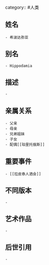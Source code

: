 category:: #人类
## 姓名
	- 希波达弥亚
## 别名
	- Hippodamia
## 描述
	-
## 亲属关系
	- 父亲
	- 母亲
	- 兄弟姐妹
	- 子女
	- 配偶[[珀里托俄斯]]
## 重要事件
	- [[拉皮泰人酒会]]
## 不同版本
	-
## 艺术作品
	-
## 后世引用
	-
